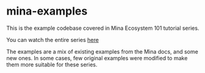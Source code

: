 # mina-examples

This is the example codebase covered in Mina Ecosystem 101 tutorial series. 

You can watch the entire series [here](https://www.youtube.com/playlist?list=PLqgutSGloqiIhvkaLRXwh4wmIxkd0e1Le)

The examples are a mix of existing examples from the Mina docs, and some new ones. In some cases, few original examples were modified to make them more suitable for these series. 
